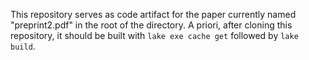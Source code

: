 
This repository serves as code artifact for the paper currently named "preprint2.pdf" in the root of the directory.
A priori, after cloning this repository, it should be built with `lake exe cache get` followed by `lake build`.

